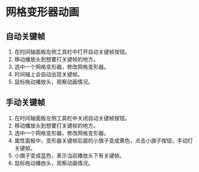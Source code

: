 # 网格变形器动画

## 自动关键帧
1. 在时间轴面板左侧工具栏中打开自动关键帧按钮。
2. 移动播放头到想要打关键帧的地方。
3. 选中一个网格变形器，修改网格变形器。
4. 时间轴上会自动出现关键帧。
5. 鼠标拖动播放头，观察动画情况。

## 手动关键帧
1. 在时间轴面板左侧工具栏中关闭自动关键帧按钮。
2. 移动播放头到想要打关键帧的地方。
3. 选中一个网格变形器，修改网格变形器。
4. 属性面板中，变形器关键帧后面的小旗子变成黄色，点击小旗子按钮，手动打关键帧。
5. 小旗子变成蓝色，表示当前播放头下有关键帧。
6. 鼠标拖动播放头，观察动画情况。